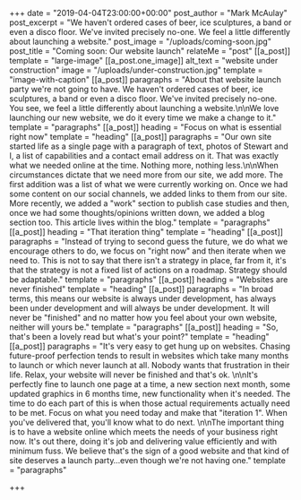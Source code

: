 +++
date = "2019-04-04T23:00:00+00:00"
post_author = "Mark McAulay"
post_excerpt = "We haven't ordered cases of beer, ice sculptures, a band or even a disco floor. We've invited precisely no-one. We feel a little differently about launching a website."
post_image = "/uploads/coming-soon.jpg"
post_title = "Coming soon: Our website launch"
relateMe = "post"
[[a_post]]
template = "large-image"
[[a_post.one_image]]
alt_text = "website under construction"
image = "/uploads/under-construction.jpg"
template = "image-with-caption"
[[a_post]]
paragraphs = "About that website launch party we're not going to have. We haven't ordered cases of beer, ice sculptures, a band or even a disco floor. We've invited precisely no-one. You see, we feel a little differently about launching a website.\n\nWe love launching our new website, we do it every time we make a change to it."
template = "paragraphs"
[[a_post]]
heading = "Focus on what is essential right now"
template = "heading"
[[a_post]]
paragraphs = "Our own site started life as a single page with a paragraph of text, photos of Stewart and I, a list of capabilities and a contact email address on it. That was exactly what we needed online at the time. Nothing more, nothing less.\n\nWhen circumstances dictate that we need more from our site, we add more. The first addition was a list of what we were currently working on. Once we had some content on our social channels, we added links to them from our site. More recently, we added a \"work\" section to publish case studies and then, once we had some thoughts/opinions written down, we added a blog section too. This article lives within the blog."
template = "paragraphs"
[[a_post]]
heading = "That iteration thing"
template = "heading"
[[a_post]]
paragraphs = "Instead of trying to second guess the future, we do what we encourage others to do, we focus on \"right now\" and then iterate when we need to. This is not to say that there isn't a strategy in place, far from it, it's that the strategy is not a fixed list of actions on a roadmap. Strategy should be adaptable."
template = "paragraphs"
[[a_post]]
heading = "Websites are never finished"
template = "heading"
[[a_post]]
paragraphs = "In broad terms, this means our website is always under development, has always been under development and will always be under development. It will never be \"finished\" and no matter how you feel about your own website, neither will yours be."
template = "paragraphs"
[[a_post]]
heading = "So, that's been a lovely read but what's your point?"
template = "heading"
[[a_post]]
paragraphs = "It's very easy to get hung up on websites. Chasing future-proof perfection tends to result in websites which take many months to launch or which never launch at all. Nobody wants that frustration in their life. Relax, your website will never be finished and that's ok. \n\nIt's perfectly fine to launch one page at a time, a new section next month, some updated graphics in 6 months time, new functionality when it's needed. The time to do each part of this is when those actual requirements actually need to be met. Focus on what you need today and make that \"iteration 1\". When you've delivered that, you'll know what to do next. \n\nThe important thing is to have a website online which meets the needs of your business right now. It's out there, doing it's job and delivering value efficiently and with minimum fuss. We believe that's the sign of a good website and that kind of site deserves a launch party…even though we're not having one."
template = "paragraphs"

+++

